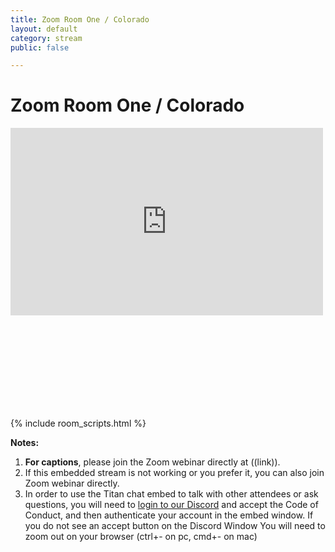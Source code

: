 ```yaml
---
title: Zoom Room One / Colorado
layout: default
category: stream
public: false

---
```

# Zoom Room One / Colorado

<iframe
src="https://player.twitch.tv/?channel=capricon2021a&parent=virtual.capricon.org" height="300" width="500" frameborder="0" scrolling="no" allowfullscreen="true" class="convention-video"> </iframe>

<iframe frameborder="0" class="convention-chat">
</iframe>

<script src="https://unpkg.com/dayjs@1.8.21/dayjs.min.js"></script>
<script>
const channel = "929769192243232838";
</script>
{% include room_scripts.html %}

**Notes:**

1. **For captions**, please join the Zoom webinar directly at ((link)).  
2. If this embedded stream is not working or you prefer it, you can also join Zoom webinar directly. 
3. In order to use the Titan chat embed to talk with other attendees or ask questions, you will need to [login to our Discord]() and accept the Code of Conduct, and then authenticate your account in the embed window. If you do not see an accept button on the Discord Window You will need to zoom out on your browser (ctrl+- on pc, cmd+- on mac)